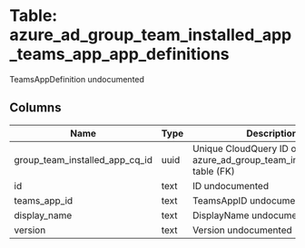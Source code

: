 
# Table: azure_ad_group_team_installed_app_teams_app_app_definitions
TeamsAppDefinition undocumented
## Columns
| Name        | Type           | Description  |
| ------------- | ------------- | -----  |
|group_team_installed_app_cq_id|uuid|Unique CloudQuery ID of azure_ad_group_team_installed_apps table (FK)|
|id|text|ID undocumented|
|teams_app_id|text|TeamsAppID undocumented|
|display_name|text|DisplayName undocumented|
|version|text|Version undocumented|
